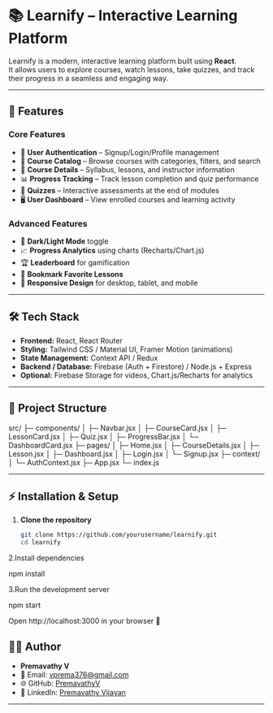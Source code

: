 # 📚 Learnify – Interactive Learning Platform

Learnify is a modern, interactive learning platform built using **React**.  
It allows users to explore courses, watch lessons, take quizzes, and track their progress in a seamless and engaging way. 

---

## 🚀 Features

### Core Features
- 🔐 **User Authentication** – Signup/Login/Profile management  
- 📖 **Course Catalog** – Browse courses with categories, filters, and search  
- 🎥 **Course Details** – Syllabus, lessons, and instructor information  
- 📊 **Progress Tracking** – Track lesson completion and quiz performance  
- 📝 **Quizzes** – Interactive assessments at the end of modules  
- 🖥️ **User Dashboard** – View enrolled courses and learning activity  

### Advanced Features
- 🌙 **Dark/Light Mode** toggle  
- 📈 **Progress Analytics** using charts (Recharts/Chart.js)  
- 🏆 **Leaderboard** for gamification  
- 🔖 **Bookmark Favorite Lessons**  
- 📱 **Responsive Design** for desktop, tablet, and mobile  

---

## 🛠️ Tech Stack
- **Frontend:** React, React Router  
- **Styling:** Tailwind CSS / Material UI, Framer Motion (animations)  
- **State Management:** Context API / Redux  
- **Backend / Database:** Firebase (Auth + Firestore) / Node.js + Express  
- **Optional:** Firebase Storage for videos, Chart.js/Recharts for analytics  

---



## 📂 Project Structure
src/
├─ components/
│ ├─ Navbar.jsx
│ ├─ CourseCard.jsx
│ ├─ LessonCard.jsx
│ ├─ Quiz.jsx
│ ├─ ProgressBar.jsx
│ └─ DashboardCard.jsx
├─ pages/
│ ├─ Home.jsx
│ ├─ CourseDetails.jsx
│ ├─ Lesson.jsx
│ ├─ Dashboard.jsx
│ ├─ Login.jsx
│ └─ Signup.jsx
├─ context/
│ └─ AuthContext.jsx
├─ App.jsx
└─ index.js


---

## ⚡ Installation & Setup

1. **Clone the repository**
   ```bash
   git clone https://github.com/yourusername/learnify.git
   cd learnify

2.Install dependencies

npm install


3.Run the development server

npm start


Open http://localhost:3000
 in your browser 🚀



 ## 👩‍💻 Author

- **Premavathy V**  
- 📧 Email: [vprema376@gmail.com](mailto:vprema376@gmail.com)  
- 🌐 GitHub: [PremavathyV](https://github.com/PremavathyV)  
- 💼 LinkedIn:
 [Premavathy Vijayan](https://www.linkedin.com/in/premavathy-vijayan-921a39252/)

---
